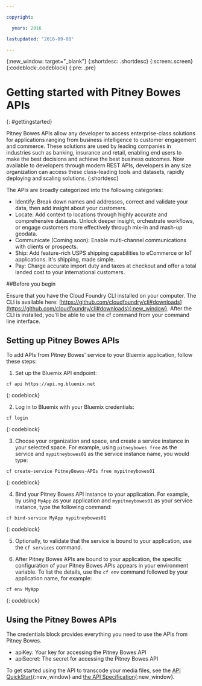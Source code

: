 ```yaml
---

copyright:

  years: 2016

lastupdated: "2016-09-08"

---
```


{:new_window: target="_blank"}
{:shortdesc: .shortdesc}
{:screen:.screen}
{:codeblock:.codeblock}
{:pre: .pre}


# Getting started with Pitney Bowes APIs
{: #gettingstarted}

Pitney Bowes APIs allow any developer to access enterprise-class solutions for applications ranging from business intelligence to customer engagement and commerce. These solutions are used by leading companies in industries such as banking, insurance and retail, enabling end users to make the best decisions and achieve the best business outcomes. Now available to developers through modern REST APIs, developers in any size organization can access these class-leading tools and datasets, rapidly deploying and scaling solutions.
{:shortdesc}

The APIs are broadly categorized into the following categories:
* Identify: Break down names and addresses, correct and validate your data, then add insight about your customers.
* Locate: Add context to locations through highly accurate and comprehensive datasets. Unlock deeper insight, orchestrate workflows, or engage customers more effectively through mix-in and mash-up geodata.
* Communicate (Coming soon): Enable multi-channel communications with clients or prospects.
* Ship: Add feature-rich USPS shipping capabilities to eCommerce or IoT applications. It's shipping, made simple.
* Pay: Charge accurate import duty and taxes at checkout and offer a total landed cost to your international customers.

##Before you begin

Ensure that you have the Cloud Foundry CLI installed on your computer. The CLI is available here: [https://github.com/cloudfoundry/cli#downloads](https://github.com/cloudfoundry/cli#downloads){:new_window}. After the CLI is installed, you'll be able to use the cf command from your command line interface.

## Setting up Pitney Bowes APIs

To add APIs from Pitney Bowes' service to your Bluemix application, follow these steps:

1. Set up the Bluemix API endpoint:

  ```
  cf api https://api.ng.bluemix.net
  ```
  {: codeblock}
  
2. Log in to Bluemix with your Bluemix credentials:

  ```
  cf login
  ```
  {: codeblock}
  
3. Choose your organization and space, and create a service instance in your selected space. For example, using `pitneybowes free` as the service and `mypitneybowes01` as the service instance name, you would type:

  ```
  cf create-service PitneyBowes-APIs free mypitneybowes01
  ```
  {: codeblock}
  
4. Bind your Pitney Bowes API instance to your application. For example, by using `MyApp` as your application and `mypitneybowes01` as your service instance, type the following command:

  ```
  cf bind-service MyApp mypitneybowes01
  ```
  {: codeblock}
  
5. Optionally, to validate that the service is bound to your application, use the `cf services` command. 

6. After Pitney Bowes APIs are bound to your application, the specific configuration of your Pitney Bowes APIs appears in your environment variable. To list the details, use the `cf env` command followed by your application name, for example:
  ```
  cf env MyApp
  ```
  {: codeblock}
  
## Using the Pitney Bowes APIs

The credentials block provides everything you need to use the APIs from Pitney Bowes.
* apiKey: Your key for accessing the Pitney Bowes API
* apiSecret: The secret for accessing the Pitney Bowes API

To get started using the API to transcode your media files, see the [API QuickStart](https://developer2.pitneybowes.com/docs/location-intelligence/v1/en/index.html#Getting%20Started/getting_started.html){:new_window} and [the API Specification](https://developer2.pitneybowes.com/docs/location-intelligence/v1/en/index.html#Product%20Overview/apis.html){:new_window}.
